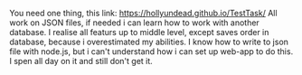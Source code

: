 You need one thing, this link: https://hollyundead.github.io/TestTask/
All work on JSON files, if needed i can learn how to work with another database.
I realise all featurs up to middle level, except saves order in database, because i overestimated my abilities. I know how to write to json file with node.js, but i can't understand how i can set up web-app to do this. I spen all day on it and still don't get it.
